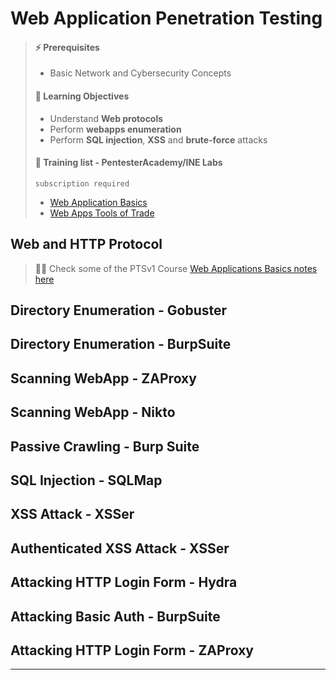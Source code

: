 # Web Application Penetration Testing

> #### ⚡ Prerequisites
>
> * Basic Network and Cybersecurity Concepts
>
> #### 📕 Learning Objectives
>
> * Understand **Web protocols**
> * Perform **webapps enumeration**
> * Perform **SQL injection**, **XSS** and **brute-force** attacks
>
> #### 🔬 Training list - PentesterAcademy/INE Labs
>
> `subscription required`
>
> - [Web Application Basics](https://attackdefense.com/listing?labtype=webapp-web-app-basics&subtype=webapp-web-app-basics-getting-started)
> - [Web Apps Tools of Trade](https://attackdefense.com/listing?labtype=webapp-tools-of-trade&subtype=webapp-tools-of-trade-getting-started)

## Web and HTTP Protocol

> 🔗📝 Check some of the PTSv1 Course [Web Applications Basics notes here](../penetration-testing-prerequisites/web-applications.md)



## Directory Enumeration - Gobuster







## Directory Enumeration - BurpSuite





## Scanning WebApp - ZAProxy





## Scanning WebApp - Nikto







## Passive Crawling - Burp Suite





## SQL Injection - SQLMap





## XSS Attack - XSSer





## Authenticated XSS Attack - XSSer





## Attacking HTTP Login Form - Hydra





## Attacking Basic Auth - BurpSuite





## Attacking HTTP Login Form - ZAProxy







------

